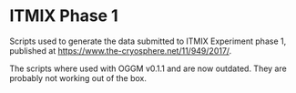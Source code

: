 # ITMIX Phase 1

Scripts used to generate the data submitted to ITMIX Experiment phase 1,
published at https://www.the-cryosphere.net/11/949/2017/.

The scripts where used with OGGM v0.1.1 and are now outdated. They are probably
not working out of the box.
